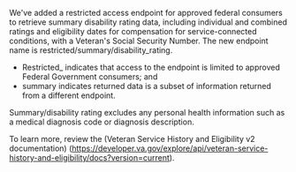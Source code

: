 We've added a restricted access endpoint for approved federal consumers to retrieve summary disability rating data, including individual and combined ratings and eligibility dates for compensation for service-connected conditions, with a Veteran's Social Security Number. The new endpoint name is restricted/summary/disability_rating. 

- Restricted_ indicates that access to the endpoint is limited to approved Federal Government consumers; and
- summary indicates returned data is a subset of information returned from a different endpoint.  

Summary/disability rating excludes any personal health information such as a medical diagnosis code or diagnosis description.  

To learn more, review the (Veteran Service History and Eligibility v2 documentation) (https://developer.va.gov/explore/api/veteran-service-history-and-eligibility/docs?version=current).


